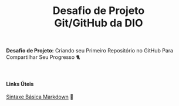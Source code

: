 <h1 align="center">Desafio de Projeto<br>Git/GitHub da DIO </h2></h1>

<br>

**Desafio de Projeto:**  Criando seu Primeiro Repositório no GitHub Para Compartilhar Seu Progresso :cat2:

<br>

#### Links Úteis
[Sintaxe Básica Markdown](https://www.markdownguide.org/basic-syntax/) :open_book:

